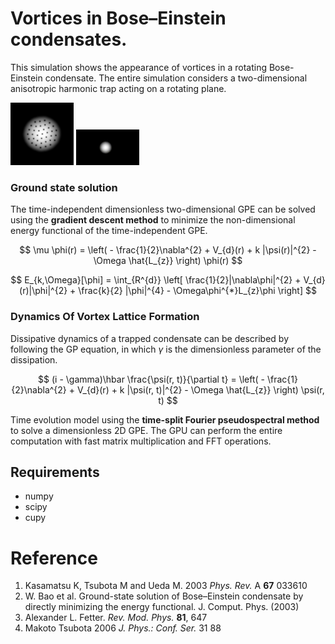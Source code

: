 # Vortices in Bose–Einstein condensates.

This simulation shows the appearance of vortices in a rotating Bose-Einstein condensate. The entire simulation considers a two-dimensional anisotropic harmonic trap acting on a rotating plane. 

<img src="https://github.com/rstdfisg/simpleBECModel/blob/main/vortex.png" width=20% height=20%> <img src="https://github.com/rstdfisg/simpleBECModel/blob/main/vortex.gif" width=20% height=20%>

### Ground state solution
The time-independent dimensionless two-dimensional GPE can be solved using the **gradient descent method** to minimize the non-dimensional energy functional of the time-independent GPE.

$$
\mu \phi(r) = \left( - \frac{1}{2}\nabla^{2} + V_{d}(r) + k |\psi(r)|^{2} - \Omega \hat{L_{z}} \right) \phi(r)
$$

$$
E_{k,\Omega}[\phi] = \int_{R^{d}} \left[ \frac{1}{2}|\nabla\phi|^{2} + V_{d}(r)|\phi|^{2} + \frac{k}{2} |\phi|^{4} - \Omega\phi^{*}L_{z}\phi \right]
$$


###  Dynamics Of Vortex Lattice Formation

Dissipative dynamics of a trapped condensate can be described by following the GP equation, in which $\gamma$ is the dimensionless parameter of the dissipation.

$$
(i - \gamma)\hbar \frac{\psi(r, t)}{\partial t} = \left( - \frac{1}{2}\nabla^{2} + V_{d}(r) + k |\psi(r, t)|^{2} - \Omega \hat{L_{z}} \right) \psi(r, t)
$$

Time evolution model using the **time-split Fourier pseudospectral method** to solve a dimensionless 2D GPE. The GPU can perform the entire computation with fast matrix multiplication and FFT operations.


## Requirements

- numpy
- scipy
- cupy

# Reference

1. Kasamatsu K, Tsubota M and Ueda M. 2003 *Phys. Rev.* A **67** 033610
2. W. Bao et al. Ground-state solution of Bose–Einstein condensate by directly minimizing the energy functional. J. Comput. Phys. (2003)
3. Alexander L. Fetter. *Rev. Mod. Phys.* **81**, 647
4. Makoto Tsubota 2006 *J. Phys.: Conf. Ser.* 31 88
